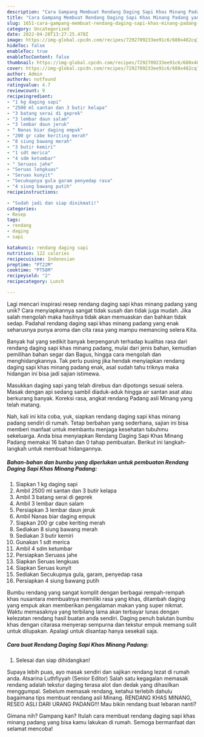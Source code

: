 ```yaml
---
description: "Cara Gampang Membuat Rendang Daging Sapi Khas Minang Padang yang Mantap"
title: "Cara Gampang Membuat Rendang Daging Sapi Khas Minang Padang yang Mantap"
slug: 1651-cara-gampang-membuat-rendang-daging-sapi-khas-minang-padang-yang-mantap
category: Uncategorized
date: 2022-04-28T13:27:25.478Z
image: https://img-global.cpcdn.com/recipes/7292709233ee91c6/680x482cq70/rendang-daging-sapi-khas-minang-padang-foto-resep-utama.jpg
hideToc: false
enableToc: true
enableTocContent: false
thumbnail: https://img-global.cpcdn.com/recipes/7292709233ee91c6/680x482cq70/rendang-daging-sapi-khas-minang-padang-foto-resep-utama.jpg
cover: https://img-global.cpcdn.com/recipes/7292709233ee91c6/680x482cq70/rendang-daging-sapi-khas-minang-padang-foto-resep-utama.jpg
author: Admin
authorAv: notfound
ratingvalue: 4.7
reviewcount: 9
recipeingredient:
- "1 kg daging sapi"
- "2500 ml santan dan 3 butir kelapa"
- "3 batang serai di geprek"
- "3 lembar daun salam"
- "3 lembar daun jeruk"
- " Nanas biar daging empuk"
- "200 gr cabe keriting merah"
- "8 siung bawang merah"
- "3 butir kemiri"
- "1 sdt merica"
- "4 sdm ketumbar"
- " Seruass jahe"
- "Seruas lengkuas"
- "Seruas kunyit"
- "Secukupnya gula garam penyedap rasa"
- "4 siung bawang putih"
recipeinstructions:

- "Sudah jadi dan siap dinikmati!"
categories:
- Resep
tags:
- rendang
- daging
- sapi

katakunci: rendang daging sapi 
nutrition: 122 calories
recipecuisine: Indonesian
preptime: "PT22M"
cooktime: "PT58M"
recipeyield: "2"
recipecategory: Lunch

---
```





Lagi mencari inspirasi resep rendang daging sapi khas minang padang yang unik? Cara menyiapkannya sangat tidak susah dan tidak juga mudah. Jika salah mengolah maka hasilnya tidak akan memuaskan dan bahkan tidak sedap. Padahal rendang daging sapi khas minang padang yang enak seharusnya punya aroma dan cita rasa yang mampu memancing selera Kita.





Banyak hal yang sedikit banyak berpengaruh terhadap kualitas rasa dari rendang daging sapi khas minang padang, mulai dari jenis bahan, kemudian pemilihan bahan segar dan Bagus, hingga cara mengolah dan menghidangkannya. Tak perlu pusing jika hendak menyiapkan rendang daging sapi khas minang padang enak,      asal sudah tahu triknya maka hidangan ini bisa jadi sajian istimewa.














Masukkan daging sapi yang telah direbus dan dipotongs sesuai selera. Masak dengan api sedang sambil diaduk-aduk hingga air santan asat atau berkurang banyak. Koreksi rasa, angkat rendang Padang asli Minang yang telah matang.






Nah, kali ini kita coba, yuk, siapkan rendang daging sapi khas minang padang sendiri di rumah. Tetap berbahan yang sederhana, sajian ini bisa memberi manfaat untuk membantu menjaga kesehatan tubuhmu sekeluarga. Anda bisa menyiapkan Rendang Daging Sapi Khas Minang Padang memakai 16 bahan dan 0 tahap pembuatan. Berikut ini langkah-langkah untuk membuat hidangannya.

<!--inarticleads1-->

##### Bahan-bahan dan bumbu yang diperlukan untuk pembuatan Rendang Daging Sapi Khas Minang Padang:

1. Siapkan 1 kg daging sapi
1. Ambil 2500 ml santan dan 3 butir kelapa
1. Ambil 3 batang serai di geprek
1. Ambil 3 lembar daun salam
1. Persiapkan 3 lembar daun jeruk
1. Ambil  Nanas biar daging empuk
1. Siapkan 200 gr cabe keriting merah
1. Sediakan 8 siung bawang merah
1. Sediakan 3 butir kemiri
1. Gunakan 1 sdt merica
1. Ambil 4 sdm ketumbar
1. Persiapkan  Seruass jahe
1. Siapkan Seruas lengkuas
1. Siapkan Seruas kunyit
1. Sediakan Secukupnya gula, garam, penyedap rasa
1. Persiapkan 4 siung bawang putih


Bumbu rendang yang sangat komplit dengan berbagai rempah-rempah khas nusantara membuatnya memiliki rasa yang khas, ditambah daging yang empuk akan memberikan pengalaman makan yang super nikmat. Waktu memasaknya yang terbilang lama akan terbayar lunas dengan kelezatan rendang hasil buatan anda sendiri. Daging penuh balutan bumbu khas dengan citarasa menyerap sempurna dan tekstur empuk memang sulit untuk dilupakan. Apalagi untuk disantap hanya sesekali saja. 

<!--inarticleads2-->

##### Cara buat Rendang Daging Sapi Khas Minang Padang:


1. Selesai dan siap dihidangkan!

Supaya lebih puas, ayo masak sendiri dan sajikan rendang lezat di rumah anda. Atsarina Luthfiyyah (Senior Editor) Salah satu kegagalan memasak rendang adalah tekstur daging terasa alot dan dedak yang dihasilkan menggumpal. Sebelum memasak rendang, ketahui terlebih dahulu bagaimana tips membuat rendang asli Minang. RENDANG KHAS MINANG, RESEO ASLI DARI URANG PADANG!!! Mau bikin rendang buat lebaran nanti? 

Gimana nih? Gampang kan? Itulah cara membuat rendang daging sapi khas minang padang yang bisa kamu lakukan di rumah. Semoga bermanfaat dan selamat mencoba!
